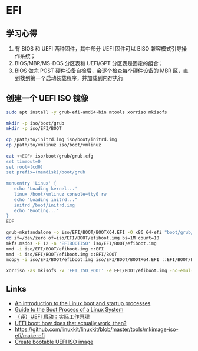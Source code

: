 # EFI

## 学习心得

1. 有 BIOS 和 UEFI 两种固件，其中部分 UEFI 固件可以 BISO 兼容模式引导操作系统；
2. BIOS/MBR/MS-DOS 分区表和 UEFI/GPT 分区表是固定的组合；
3. BIOS 做完 POST 硬件设备自检后，会逐个检查每个硬件设备的 MBR 区，直到找到第一个启动装载程序，并加载到内存执行

## 创建一个 UEFI ISO 镜像

```sh
sudo apt install -y grub-efi-amd64-bin mtools xorriso mkisofs
 
mkdir -p iso/boot/grub
mkdir -p iso/EFI/BOOT
 
cp /path/to/initrd.img iso/boot/initrd.img
cp /path/to/vmlinuz iso/boot/vmlinuz
 
cat <<EOF> iso/boot/grub/grub.cfg
set timeout=0
set root=(cd0)
set prefix=(memdisk)/boot/grub
 
menuentry 'Linux' {
   echo 'Loading kernel...'
   linux /boot/vmlinuz console=tty0 rw
   echo "Loading initrd..."
   initrd /boot/initrd.img
   echo "Booting..."
}
EOF
 
grub-mkstandalone -o iso/EFI/BOOT/BOOTX64.EFI -O x86_64-efi "boot/grub/grub.cfg=iso/boot/grub/grub.cfg"
dd if=/dev/zero of=iso/EFI/BOOT/efiboot.img bs=1M count=10
mkfs.msdos -F 12 -n 'EFIBOOTISO' iso/EFI/BOOT/efiboot.img
mmd -i iso/EFI/BOOT/efiboot.img ::EFI
mmd -i iso/EFI/BOOT/efiboot.img ::EFI/BOOT
mcopy -i iso/EFI/BOOT/efiboot.img iso/EFI/BOOT/BOOTX64.EFI ::EFI/BOOT/BOOTX64.EFI
 
xorriso -as mkisofs -V 'EFI_ISO_BOOT' -e EFI/BOOT/efiboot.img -no-emul-boot -o /tmp/efi-boot.iso iso/
```

## Links

- [An introduction to the Linux boot and startup processes](https://opensource.com/article/17/2/linux-boot-and-startup)
- [Guide to the Boot Process of a Linux System](https://www.baeldung.com/linux/boot-process)
- [（译）UEFI 启动：实际工作原理 ](https://www.cnblogs.com/mahocon/p/5691348.html)
- [UEFI boot: how does that actually work, then?](https://www.happyassassin.net/posts/2014/01/25/uefi-boot-how-does-that-actually-work-then/)
- https://github.com/linuxkit/linuxkit/blob/master/tools/mkimage-iso-efi/make-efi
- [Create bootable UEFI ISO image](http://www.panticz.de/create-uefi-iso)
